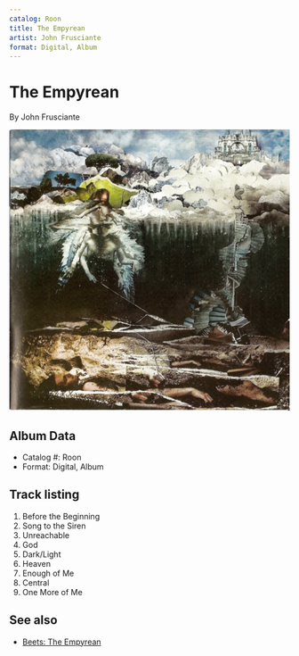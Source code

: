 ```yaml
---
catalog: Roon
title: The Empyrean
artist: John Frusciante
format: Digital, Album
---
```


# The Empyrean

By John Frusciante

![](../../assets/albumcovers/John_Frusciante-The_Empyrean.png)

## Album Data

- Catalog #: Roon
- Format: Digital, Album


## Track listing


1. Before the Beginning
2. Song to the Siren
3. Unreachable
4. God
5. Dark/Light
6. Heaven
7. Enough of Me
8. Central
9. One More of Me


## See also

- [Beets: The Empyrean](../../Beets/John_Frusciante/The_Empyrean.md)
